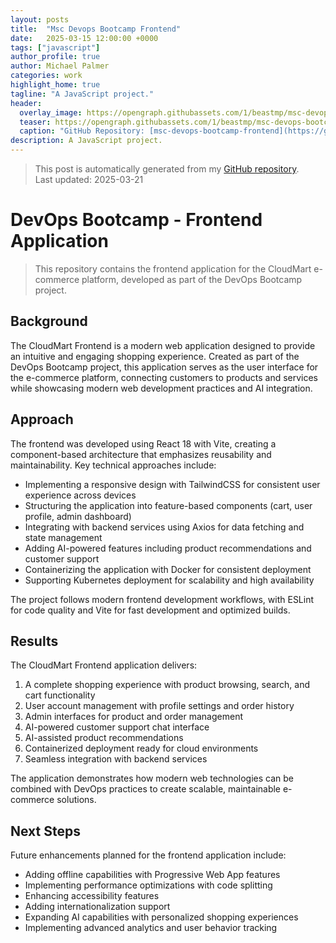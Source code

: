 ```yaml
---
layout: posts
title:  "Msc Devops Bootcamp Frontend"
date:   2025-03-15 12:00:00 +0000
tags: ["javascript"]
author_profile: true
author: Michael Palmer
categories: work
highlight_home: true
tagline: "A JavaScript project."
header:
  overlay_image: https://opengraph.githubassets.com/1/beastmp/msc-devops-bootcamp-frontend
  teaser: https://opengraph.githubassets.com/1/beastmp/msc-devops-bootcamp-frontend
  caption: "GitHub Repository: [msc-devops-bootcamp-frontend](https://github.com/beastmp/msc-devops-bootcamp-frontend)"
description: A JavaScript project.
---
```


> This post is automatically generated from my [GitHub repository](https://github.com/beastmp/msc-devops-bootcamp-frontend).  
> Last updated: 2025-03-21

# DevOps Bootcamp - Frontend Application

> This repository contains the frontend application for the CloudMart e-commerce platform, developed as part of the DevOps Bootcamp project.

## Background

The CloudMart Frontend is a modern web application designed to provide an intuitive and engaging shopping experience. Created as part of the DevOps Bootcamp project, this application serves as the user interface for the e-commerce platform, connecting customers to products and services while showcasing modern web development practices and AI integration.

## Approach

The frontend was developed using React 18 with Vite, creating a component-based architecture that emphasizes reusability and maintainability. Key technical approaches include:

- Implementing a responsive design with TailwindCSS for consistent user experience across devices
- Structuring the application into feature-based components (cart, user profile, admin dashboard)
- Integrating with backend services using Axios for data fetching and state management
- Adding AI-powered features including product recommendations and customer support
- Containerizing the application with Docker for consistent deployment
- Supporting Kubernetes deployment for scalability and high availability

The project follows modern frontend development workflows, with ESLint for code quality and Vite for fast development and optimized builds.

## Results

The CloudMart Frontend application delivers:

1. A complete shopping experience with product browsing, search, and cart functionality
2. User account management with profile settings and order history
3. Admin interfaces for product and order management
4. AI-powered customer support chat interface
5. AI-assisted product recommendations
6. Containerized deployment ready for cloud environments
7. Seamless integration with backend services

The application demonstrates how modern web technologies can be combined with DevOps practices to create scalable, maintainable e-commerce solutions.

## Next Steps

Future enhancements planned for the frontend application include:

- Adding offline capabilities with Progressive Web App features
- Implementing performance optimizations with code splitting
- Enhancing accessibility features
- Adding internationalization support
- Expanding AI capabilities with personalized shopping experiences
- Implementing advanced analytics and user behavior tracking